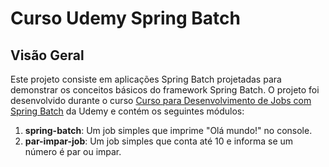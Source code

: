 # Curso Udemy Spring Batch

## Visão Geral

Este projeto consiste em aplicações Spring Batch projetadas para demonstrar os conceitos básicos do framework Spring Batch. O projeto foi desenvolvido durante o curso [Curso para Desenvolvimento de Jobs com Spring Batch](https://www.udemy.com/course/curso-para-desenvolvimento-de-jobs-com-spring-batch/) da Udemy e contém os seguintes módulos:

1. **spring-batch**: Um job simples que imprime "Olá mundo!" no console.
2. **par-impar-job**: Um job simples que conta até 10 e informa se um número é par ou impar.


